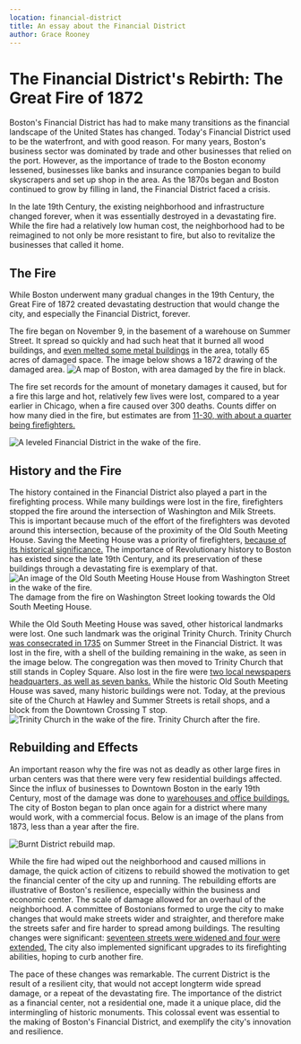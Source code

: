 ```yaml
---
location: financial-district
title: An essay about the Financial District
author: Grace Rooney
---
```


# The Financial District's Rebirth: The Great Fire of 1872 

Boston's Financial District has had to make many transitions as the financial landscape of the United States has changed. Today's Financial District used to be the waterfront, and with good reason. For many years, Boston's business sector was dominated by trade and other businesses that relied on the port. However, as the importance of trade to the Boston economy lessened, businesses like banks and insurance companies began to build skyscrapers and set up shop in the area. As the 1870s began and Boston continued to grow by filling in land, the Financial District faced a crisis. 

In the late 19th Century, the existing neighborhood and infrastructure changed forever, when it was essentially destroyed in a devastating fire. While the fire had a relatively low human cost, the neighborhood had to be reimagined to not only be more resistant to fire, but also to revitalize the businesses that called it home. 

## The Fire
While Boston underwent many gradual changes in the 19th Century, the Great Fire of 1872 created devastating destruction that would change the city, and especially the Financial District, forever. 

The fire began on November 9, in the basement of a warehouse on Summer Street. It spread so quickly and had such heat that it burned all wood buildings, and [even melted some metal buildings](https://www.boston.gov/news/notes-archives-great-fire-1872) in the area, totally 65 acres of damaged space. The image below shows a 1872 drawing of the damaged area. 
![A map of Boston, with area damaged by the fire in black.](https://bpldcassets.blob.core.windows.net/derivatives/images/commonwealth:x059cb450/image_access_800.jpg)

The fire set records for the amount of monetary damages it caused, but for a fire this large and hot, relatively few lives were lost, compared to a year earlier in Chicago, when a fire caused over 300 deaths. Counts differ on how many died in the fire, but estimates are from [11-30, with about a quarter being firefighters.](https://www.boston.gov/news/notes-archives-great-fire-1872) 

![A leveled Financial District in the wake of the fire.](https://www.boston.com/wp-content/uploads/2017/11/1872-fire-1.jpg?width=900)

## History and the Fire
The history contained in the Financial District also played a part in the firefighting process. While many buildings were lost in the fire, firefighters stopped the fire around the intersection of Washington and Milk Streets. This is important because much of the effort of the firefighters was devoted around this intersection, because of the proximity of the Old South Meeting House.  Saving the Meeting House was a priority of firefighters, [because of its historical significance.](https://bostonfirehistory.org/fires/great-boston-fire-of-1872/) The importance of Revolutionary history to Boston has existed since the late 19th Century, and its preservation of these buildings through a devastating fire is exemplary of that. 
![An image of the Old South Meeting House House from Washington Street in the wake of the fire.](https://www.boston.gov/sites/default/files/styles/800_embedded_ckeditor/public/img/library/photos/2020/11/great-fire4.png?itok=WZX0HEgV)
The damage from the fire on Washington Street looking towards the Old South Meeting House. 

While the Old South Meeting House was saved, other historical landmarks were lost. One such landmark was the original Trinity Church. Trinity Church [was consecrated in 1735](https://www.flickr.com/photos/boston_public_library/5415409201/in/album-72157625849286255/) on Summer Street in the Financial District. It was lost in the fire, with a shell of the building remaining in the wake, as seen in the image below. The congregation was then moved to Trinity Church that still stands in Copley Square. Also lost in the fire were [two local newspapers headquarters, as well as seven banks.](https://www.telegram.com/story/opinion/columns/guest/2019/03/21/al-southwick-boston-fires-2019-and-1872/5659840007/) While the historic Old South Meeting House was saved, many historic buildings were not. Today, at the previous site of the Church at Hawley and Summer Streets is retail shops, and a block from the Downtown Crossing T stop. 
![Trinity Church in the wake of the fire.](https://lostnewengland.com/wp-content/uploads/2014/09/295_1872-2Bbpl.jpg)
Trinity Church after the fire. 

## Rebuilding and Effects 
An important reason why the fire was not as deadly as other large fires in urban centers was that there were very few residential buildings affected. Since the influx of businesses to Downtown Boston in the early 19th Century, most of the damage was done to [warehouses and office buildings.](https://www.massmoments.org/moment-details/great-fire-devastates-boston.html) The city of Boston began to plan once again for a district where many would work, with a commercial focus. Below is an image of the plans from 1873, less than a year after the fire. 

![Burnt District rebuild map.](https://bpldcassets.blob.core.windows.net/derivatives/images/commonwealth:js956k298/image_access_800.jpg)

While the fire had wiped out the neighborhood and caused millions in damage, the quick action of citizens to rebuild showed the motivation to get the financial center of the city up and running. The rebuilding efforts are illustrative of Boston's resilience, especially within the business and economic center.  The scale of damage allowed for an overhaul of the neighborhood. A committee of Bostonians formed to urge the city to make changes that would make streets wider and straighter, and therefore make the streets safer and fire harder to spread among buildings. The resulting changes were significant: [seventeen streets were widened and four were extended.](https://collections.leventhalmap.org/search/commonwealth:js956k280) The city also implemented significant upgrades to its firefighting abilities, hoping to curb another fire. 

The pace of these changes was remarkable. The current District is the result of a resilient city, that would not accept longterm wide spread damage, or a repeat of the devastating fire. The importance of the district as a financial center, not a residential one, made it a unique place, did the intermingling of historic monuments. This colossal event was essential to the making of Boston's Financial District, and exemplify the city's innovation and resilience. 
